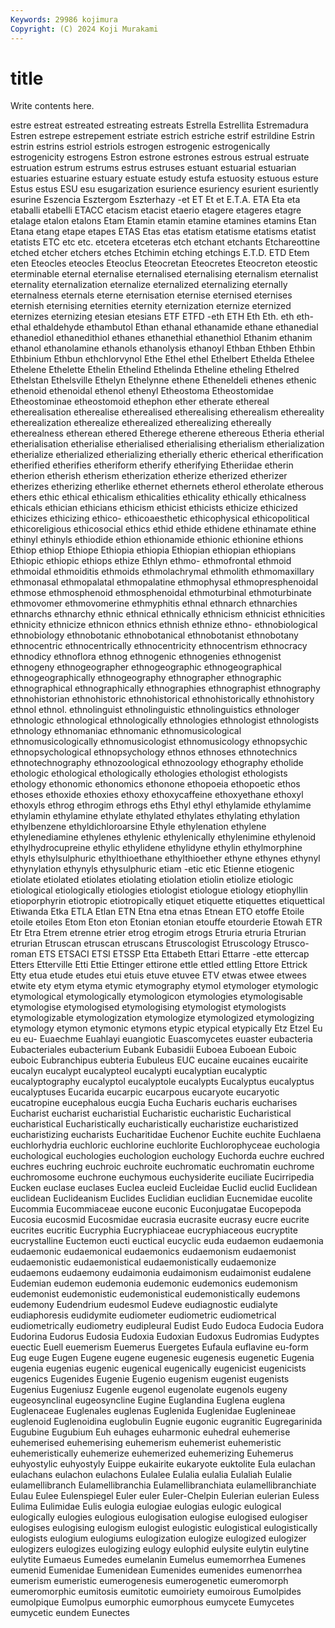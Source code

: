 ```yaml
---
Keywords: 29986 kojimura
Copyright: (C) 2024 Koji Murakami
---
```


# title

Write contents here.



 estre estreat estreated estreating estreats Estrella Estrellita
Estremadura Estren estrepe estrepement estriate estrich estriche estrif estrildine Estrin
estrin estrins estriol estriols estrogen estrogenic estrogenically estrogenicity estrogens Estron
estrone estrones estrous estrual estruate estruation estrum estrums estrus estruses
estuant estuarial estuarian estuaries estuarine estuary estuate estudy estufa estuosity
estuous esture Estus estus ESU esu esugarization esurience esuriency esurient
esuriently esurine Eszencia Esztergom Eszterhazy -et ET Et et E.T.A.
ETA Eta eta etaballi etabelli ETACC etacism etacist etaerio etagere
etageres etagre etalage etalon etalons Etam Etamin etamin etamine etamines
etamins Etan Etana etang etape etapes ETAS Etas etas etatism
etatisme etatisms etatist etatists ETC etc etc. etcetera etceteras etch
etchant etchants Etchareottine etched etcher etchers etches Etchimin etching etchings
E.T.D. ETD Etem eten Eteocles eteocles Eteoclus Eteocretan Eteocretes Eteocreton
eteostic eterminable eternal eternalise eternalised eternalising eternalism eternalist eternality eternalization
eternalize eternalized eternalizing eternally eternalness eternals eterne eternisation eternise eternised
eternises eternish eternising eternities eternity eternization eternize eternized eternizes eternizing
etesian etesians ETF ETFD -eth ETH Eth Eth. eth eth-
ethal ethaldehyde ethambutol Ethan ethanal ethanamide ethane ethanedial ethanediol ethanedithiol
ethanes ethanethial ethanethiol Ethanim ethanim ethanol ethanolamine ethanols ethanolysis ethanoyl
Ethban Ethben Ethbin Ethbinium Ethbun ethchlorvynol Ethe Ethel ethel Ethelbert
Ethelda Ethelee Ethelene Ethelette Ethelin Ethelind Ethelinda Etheline etheling Ethelred
Ethelstan Ethelsville Ethelyn Ethelynne ethene Etheneldeli ethenes ethenic ethenoid ethenoidal
ethenol ethenyl Etheostoma Etheostomidae Etheostominae etheostomoid ethephon ether etherate ethereal
etherealisation etherealise etherealised etherealising etherealism ethereality etherealization etherealize etherealized etherealizing
ethereally etherealness etherean ethered Etherege etherene ethereous Etheria etherial etherialisation
etherialise etherialised etherialising etherialism etherialization etherialize etherialized etherializing etherially etheric
etherical etherification etherified etherifies etheriform etherify etherifying Etheriidae etherin etherion
etherish etherism etherization etherize etherized etherizer etherizes etherizing etherlike ethernet
ethernets etherol etherolate etherous ethers ethic ethical ethicalism ethicalities ethicality
ethically ethicalness ethicals ethician ethicians ethicism ethicist ethicists ethicize ethicized
ethicizes ethicizing ethico- ethicoaesthetic ethicophysical ethicopolitical ethicoreligious ethicosocial ethics ethid
ethide ethidene ethinamate ethine ethinyl ethinyls ethiodide ethion ethionamide ethionic
ethionine ethions Ethiop ethiop Ethiope Ethiopia ethiopia Ethiopian ethiopian ethiopians
Ethiopic ethiopic ethiops ethize Ethlyn ethmo- ethmofrontal ethmoid ethmoidal ethmoiditis
ethmoids ethmolachrymal ethmolith ethmomaxillary ethmonasal ethmopalatal ethmopalatine ethmophysal ethmopresphenoidal ethmose
ethmosphenoid ethmosphenoidal ethmoturbinal ethmoturbinate ethmovomer ethmovomerine ethmyphitis ethnal ethnarch ethnarchies
ethnarchs ethnarchy ethnic ethnical ethnically ethnicism ethnicist ethnicities ethnicity ethnicize
ethnicon ethnics ethnish ethnize ethno- ethnobiological ethnobiology ethnobotanic ethnobotanical ethnobotanist
ethnobotany ethnocentric ethnocentrically ethnocentricity ethnocentrism ethnocracy ethnodicy ethnoflora ethnog ethnogenic
ethnogenies ethnogenist ethnogeny ethnogeographer ethnogeographic ethnogeographical ethnogeographically ethnogeography ethnographer ethnographic
ethnographical ethnographically ethnographies ethnographist ethnography ethnohistorian ethnohistoric ethnohistorical ethnohistorically ethnohistory
ethnol ethnol. ethnolinguist ethnolinguistic ethnolinguistics ethnologer ethnologic ethnological ethnologically ethnologies
ethnologist ethnologists ethnology ethnomaniac ethnomanic ethnomusicological ethnomusicologically ethnomusicologist ethnomusicology ethnopsychic
ethnopsychological ethnopsychology ethnos ethnoses ethnotechnics ethnotechnography ethnozoological ethnozoology ethography etholide
ethologic ethological ethologically ethologies ethologist ethologists ethology ethonomic ethonomics ethonone
ethopoeia ethopoetic ethos ethoses ethoxide ethoxies ethoxy ethoxycaffeine ethoxyethane ethoxyl
ethoxyls ethrog ethrogim ethrogs eths Ethyl ethyl ethylamide ethylamime ethylamin
ethylamine ethylate ethylated ethylates ethylating ethylation ethylbenzene ethyldichloroarsine Ethyle ethylenation
ethylene ethylenediamine ethylenes ethylenic ethylenically ethylenimine ethylenoid ethylhydrocupreine ethylic ethylidene
ethylidyne ethylin ethylmorphine ethyls ethylsulphuric ethylthioethane ethylthioether ethyne ethynes ethynyl
ethynylation ethynyls ethysulphuric etiam -etic etic Etienne etiogenic etiolate etiolated
etiolates etiolating etiolation etiolin etiolize etiologic etiological etiologically etiologies etiologist
etiologue etiology etiophyllin etioporphyrin etiotropic etiotropically etiquet etiquette etiquettes etiquettical
Etiwanda Etka ETLA Etlan ETN Etna etna etnas Etnean ETO
etoffe Etoile etoile etoiles Etom Eton eton Etonian etonian etouffe
etourderie Etowah ETR Etr Etra Etrem etrenne etrier etrog etrogim
etrogs Etruria etruria Etrurian etrurian Etruscan etruscan etruscans Etruscologist Etruscology
Etrusco-roman ETS ETSACI ETSI ETSSP Etta Ettabeth Ettari Ettarre -ette
ettercap Etters Etterville Etti Ettie Ettinger ettirone ettle ettled ettling
Ettore Ettrick Etty etua etude etudes etui etuis etuve etuvee
ETV etwas etwee etwees etwite ety etym etyma etymic etymography
etymol etymologer etymologic etymological etymologically etymologicon etymologies etymologisable etymologise etymologised
etymologising etymologist etymologists etymologizable etymologization etymologize etymologized etymologizing etymology etymon
etymonic etymons etypic etypical etypically Etz Etzel Eu eu eu-
Euaechme Euahlayi euangiotic Euascomycetes euaster eubacteria Eubacteriales eubacterium Eubank Eubasidii
Euboea Euboean Euboic euboic Eubranchipus eubteria Eubuleus EUC eucaine eucaines
eucairite eucalyn eucalypt eucalypteol eucalypti eucalyptian eucalyptic eucalyptography eucalyptol eucalyptole
eucalypts Eucalyptus eucalyptus eucalyptuses Eucarida eucarpic eucarpous eucaryote eucaryotic eucatropine
eucephalous eucgia Eucha Eucharis eucharis eucharises Eucharist eucharist eucharistial Eucharistic
eucharistic Eucharistical eucharistical Eucharistically eucharistically eucharistize eucharistized eucharistizing eucharists Eucharitidae
Euchenor Euchite euchite Euchlaena euchlorhydria euchloric euchlorine euchlorite Euchlorophyceae euchologia
euchological euchologies euchologion euchology Euchorda euchre euchred euchres euchring euchroic
euchroite euchromatic euchromatin euchrome euchromosome euchrone euchymous euchysiderite euciliate Eucirripedia
Eucken euclase euclases Euclea eucleid Eucleidae Euclid euclid Euclidean euclidean
Euclideanism Euclides Euclidian euclidian Eucnemidae eucolite Eucommia Eucommiaceae eucone euconic
Euconjugatae Eucopepoda Eucosia eucosmid Eucosmidae eucrasia eucrasite eucrasy eucre eucrite
eucrites eucritic Eucryphia Eucryphiaceae eucryphiaceous eucryptite eucrystalline Euctemon eucti euctical
eucyclic euda eudaemon eudaemonia eudaemonic eudaemonical eudaemonics eudaemonism eudaemonist eudaemonistic
eudaemonistical eudaemonistically eudaemonize eudaemons eudaemony eudaimonia eudaimonism eudaimonist eudalene Eudemian
eudemon eudemonia eudemonic eudemonics eudemonism eudemonist eudemonistic eudemonistical eudemonistically eudemons
eudemony Eudendrium eudesmol Eudeve eudiagnostic eudialyte eudiaphoresis eudidymite eudiometer eudiometric
eudiometrical eudiometrically eudiometry eudipleural Eudist Eudo Eudoca Eudocia Eudora Eudorina
Eudorus Eudosia Eudoxia Eudoxian Eudoxus Eudromias Eudyptes euectic Euell euemerism
Euemerus Euergetes Eufaula euflavine eu-form Eug euge Eugen Eugene eugene
eugenesic eugenesis eugenetic Eugenia eugenia eugenias eugenic eugenical eugenically eugenicist
eugenicists eugenics Eugenides Eugenie Eugenio eugenism eugenist eugenists Eugenius Eugeniusz
Eugenle eugenol eugenolate eugenols eugeny eugeosynclinal eugeosyncline Eugine Euglandina Euglena
euglena Euglenaceae Euglenales euglenas Euglenida Euglenidae Euglenineae euglenoid Euglenoidina euglobulin
Eugnie eugonic eugranitic Eugregarinida Eugubine Eugubium Euh euhages euharmonic euhedral
euhemerise euhemerised euhemerising euhemerism euhemerist euhemeristic euhemeristically euhemerize euhemerized euhemerizing
Euhemerus euhyostylic euhyostyly Euippe eukairite eukaryote euktolite Eula eulachan eulachans
eulachon eulachons Eulalee Eulalia eulalia Eulaliah Eulalie eulamellibranch Eulamellibranchia Eulamellibranchiata
eulamellibranchiate Eulau Eulee Eulenspiegel Euler euler Euler-Chelpin Eulerian eulerian Euless
Eulima Eulimidae Eulis eulogia eulogiae eulogias eulogic eulogical eulogically eulogies
eulogious eulogisation eulogise eulogised eulogiser eulogises eulogising eulogism eulogist eulogistic
eulogistical eulogistically eulogists eulogium eulogiums eulogization eulogize eulogized eulogizer eulogizers
eulogizes eulogizing eulogy eulophid eulysite eulytin eulytine eulytite Eumaeus Eumedes
eumelanin Eumelus eumemorrhea Eumenes eumenid Eumenidae Eumenidean Eumenides eumenides eumenorrhea
eumerism eumeristic eumerogenesis eumerogenetic eumeromorph eumeromorphic eumitosis eumitotic eumoiriety eumoirous
Eumolpides eumolpique Eumolpus eumorphic eumorphous eumycete Eumycetes eumycetic eundem Eunectes
